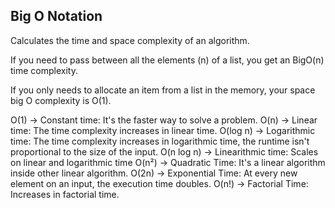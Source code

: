 ## Big O Notation

Calculates the time and space complexity of an algorithm.

If you need to pass between all the elements (n) of a list, you get an BigO(n) time complexity.

If you only needs to allocate an item from a list in the memory, your space big O complexity is O(1).

O(1) -> Constant time: It's the faster way to solve a problem.
O(n) -> Linear time: The time complexity increases in linear time.
O(log n) -> Logarithmic time: The time complexity increases in logarithmic time, the runtime isn't proportional to the size of the input.
O(n log n) -> Linearithmic time: Scales on linear and logarithmic time
O(n²) -> Quadratic Time: It's a linear algorithm inside other linear algorithm.
O(2n) -> Exponential Time: At every new element on an input, the execution time doubles.
O(n!) -> Factorial Time: Increases in factorial time.
